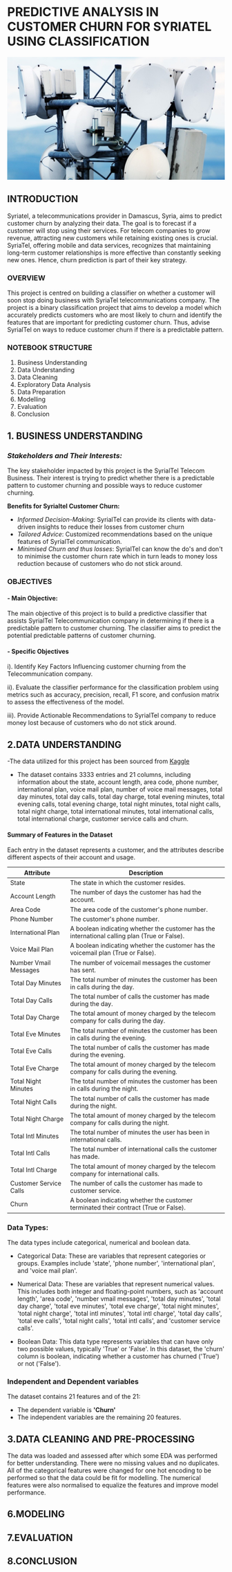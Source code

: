 
# PREDICTIVE ANALYSIS IN CUSTOMER CHURN FOR SYRIATEL USING CLASSIFICATION
![Telecommunication Image](Telecomunication.jpg)

## INTRODUCTION
Syriatel, a telecommunications provider in Damascus, Syria, aims to predict customer churn by analyzing their data. The goal is to forecast if a customer will stop using their services. For telecom companies to grow revenue, attracting new customers while retaining existing ones is crucial. SyriaTel, offering mobile and data services, recognizes that maintaining long-term customer relationships is more effective than constantly seeking new ones. Hence, churn prediction is part of their key strategy.

### OVERVIEW
This project is centred on building a classifier on whether a customer will soon stop doing business with SyriaTel telecommunications company. The project is a binary classification project that aims to develop a model which accurately predicts customers who are most likely to churn and identify the features that are important for predicting customer churn. Thus, advise SyrialTel on ways to reduce customer churn if there is a predictable pattern.

### NOTEBOOK STRUCTURE
1. Business Understanding
2. Data Understanding
3. Data Cleaning
4. Exploratory Data Analysis
5. Data Preparation
6. Modelling
7. Evaluation
8. Conclusion

## 1. BUSINESS UNDERSTANDING
### *Stakeholders and Their Interests:* ###
The key stakeholder impacted by this project is the SyrialTel Telecom Business. Their interest is trying to predict whether there is a predictable pattern to customer churning and possible ways to reduce customer churning.

**Benefits for Syrialtel Customer Churn:**
- *Informed Decision-Making*: SyrialTel can provide its clients with data-driven insights to reduce their losses from customer churn 
- *Tailored Advice*: Customized recommendations based on the unique features of SyrialTel communication.
- *Minimised Churn and thus losses*: SyrialTel can know the do's and don't to minimise the customer churn rate which in turn leads to money loss reduction because of customers who do not stick around. 

### OBJECTIVES ###
#### - Main Objective: ####
The main objective of this project is to build a predictive classifier that assists SyrialTel Telecommunication company in determining if there is a predictable pattern to customer churning. The classifier aims to predict the potential predictable patterns of customer churning.

#### - Specific Objectives ####

i). Identify Key Factors Influencing customer churning from the Telecommunication company.

ii). Evaluate the classifier performance for the classification problem using metrics such as accuracy, precision, recall, F1 score, and confusion matrix to assess the effectiveness of the model.

iii). Provide Actionable Recommendations to SyrialTel company to reduce money lost because of customers who do not stick around.


## 2.DATA UNDERSTANDING
-The data utilized for this project has been sourced from [Kaggle](https://www.kaggle.com/becksddf/churn-in-telecoms-dataset)

- The dataset contains 3333 entries and 21 columns, including information about the state, account length, area code, phone number, international plan, voice mail plan, number of voice mail messages, total day minutes, total day calls, total day charge, total evening minutes, total evening calls, total evening charge, total night minutes, total night calls, total night charge, total international minutes, total international calls, total international charge, customer service calls and churn.

#### **Summary of Features in the Dataset**
Each entry in the dataset represents a customer, and the attributes describe different aspects of their account and usage.

| Attribute                | Description                                                                                     |
|--------------------------|-------------------------------------------------------------------------------------------------|
| State                    | The state in which the customer resides.                                                       |
| Account Length           | The number of days the customer has had the account.                                             |
| Area Code                | The area code of the customer's phone number.                                                    |
| Phone Number             | The customer's phone number.                                                                    |
| International Plan       | A boolean indicating whether the customer has the international calling plan (True or False).   |
| Voice Mail Plan          | A boolean indicating whether the customer has the voicemail plan (True or False).               |
| Number Vmail Messages    | The number of voicemail messages the customer has sent.                                          |
| Total Day Minutes        | The total number of minutes the customer has been in calls during the day.                        |
| Total Day Calls          | The total number of calls the customer has made during the day.                                   |
| Total Day Charge         | The total amount of money charged by the telecom company for calls during the day.               |
| Total Eve Minutes        | The total number of minutes the customer has been in calls during the evening.                    |
| Total Eve Calls          | The total number of calls the customer has made during the evening.                               |
| Total Eve Charge         | The total amount of money charged by the telecom company for calls during the evening.           |
| Total Night Minutes      | The total number of minutes the customer has been in calls during the night.                      |
| Total Night Calls        | The total number of calls the customer has made during the night.                                  |
| Total Night Charge       | The total amount of money charged by the telecom company for calls during the night.             |
| Total Intl Minutes       | The total number of minutes the user has been in international calls.                             |
| Total Intl Calls         | The total number of international calls the customer has made.                                     |
| Total Intl Charge        | The total amount of money charged by the telecom company for international calls.                 |
| Customer Service Calls   | The number of calls the customer has made to customer service.                                     |
| Churn                    | A boolean indicating whether the customer terminated their contract (True or False).              |

### Data Types: ###
The data types include categorical, numerical and boolean data.
- Categorical Data: These are variables that represent categories or groups. Examples include 'state', 'phone number', 'international plan', and 'voice mail plan'.

- Numerical Data: These are variables that represent numerical values. This includes both integer and floating-point numbers, such as 'account length', 'area code', 'number vmail messages', 'total day minutes', 'total day charge', 'total eve minutes', 'total eve charge', 'total night minutes', 'total night charge', 'total intl minutes', 'total intl charge', 'total day calls', 'total eve calls', 'total night calls', 'total intl calls', and 'customer service calls'.

- Boolean Data: This data type represents variables that can have only two possible values, typically 'True' or 'False'. In this dataset, the 'churn' column is boolean, indicating whether a customer has churned ('True') or not ('False').

### Independent and Dependent variables ###
The dataset contains 21 features and of the 21:
- The dependent variable is **'Churn'**
- The independent variables are the remaining 20 features.

## 3.DATA CLEANING AND PRE-PROCESSING
The data was loaded and assessed after which some EDA was performed for better understanding. There were no missing values and no duplicates. All of the categorical features were changed for one hot encoding to be performed so that the data could be fit for modelling. The numerical features were also normalised to equalize the features and improve model performance. 

## 6.MODELING
## 7.EVALUATION
## 8.CONCLUSION
